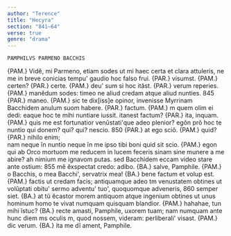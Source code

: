 ```yaml
---
author: "Terence"
title: "Hecyra"
section: "841–64"
verse: true
genre: "drama"
---
```


    PAMPHILVS PARMENO BACCHIS
{PAM.} Vidĕ, mi Parmeno, etiam sodes ut mi haec certa et clara attuleris,
ne me in breve conicias tempu' gaudio hoc falso frui.
{PAR.} visumst. {PAM.} certen? {PAR.} certe. {PAM.} deu' sum si hoc ităst. {PAR.} verum reperies.
{PAM.} manĕdum sodes: timeo ne aliud credam atque aliud nunties.
845
{PAR.} maneo. {PAM.} sic te dix[iss]e opinor, invenisse Myrrinam
Bacchidem anulum suom habere. {PAR.} factum. {PAM.} <eu>m quem olim ei dedi:
eaque hoc te mihi nuntiare iussit. itanest factum? {PAR.} ita, inquam.
{PAM.} quis me est fortunatior venŭstati'que adeo plenior?
egŏn prŏ hoc te nuntio qui donem? qui? qui? nescio.
850
{PAR.} at ego sciŏ. {PAM.} quid? {PAR.} nihilo enim;  
nam neque ĭn nuntio neque ĭn me ipso tibi boni quid sit scio.
{PAM.} egon qui ab Orco mortuom me reducem in lucem feceris
sinam sine munere a me abire? ah nimium me ignavom putas.
sed Bacchidem eccam video stare ante ostium:
855
mĕ ĕxspectat credo: adibo. {BA.} salve, Pamphile.
{PAM.} o Bacchis, o mea Bacchi', servatrix mea!
{BA.} bene factum et volup est. {PAM.} factis ut credam facis;
antiquamque adeo t<ua>m venustatem obtines
ut volŭptati obitu' sermo adventu' tuo', quoquomque adveneris,
860
semper siet. {BA.} at tŭ ĕcastor morem antiquom atque ingenium obtines
ut unus hominum homo te vivat numquam quisquam blandior.
{PAM.} hahahae, tun mihi ĭstuc? {BA.} recte amasti, Pamphile, uxorem tuam;
nam numquam ante hunc diem m<ei>s oculis <ea>m, quod nossem, videram:
perliberali' visast. {PAM.} dic verum. {BA.} ita me dĭ ament, Pamphile.